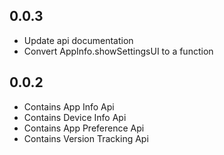 ## 0.0.3
* Update api documentation
* Convert AppInfo.showSettingsUI to a function

## 0.0.2

* Contains App Info Api
* Contains Device Info Api
* Contains App Preference Api
* Contains Version Tracking Api
